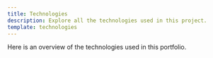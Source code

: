 ```yaml
---
title: Technologies
description: Explore all the technologies used in this project.
template: technologies
---
```


Here is an overview of the technologies used in this portfolio.

